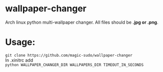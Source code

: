 # wallpaper-changer
Arch linux python multi-wallpaper changer.
All files should be **.jpg or .png**.
# Usage: <br>
`git clone https://github.com/magic-sudo/wallpaper-changer`<br>
In .xinitrc add<br>
`python WALLPAPER_CHANGER_DIR WALLPAPERS_DIR TIMEOUT_IN_SECONDS`<br>
